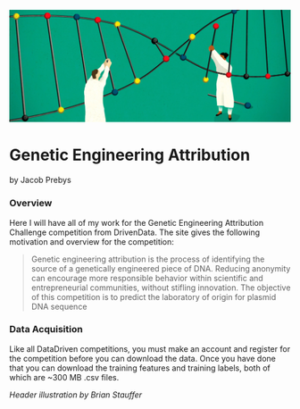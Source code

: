 ![](src/figures/header_2.png)

# Genetic Engineering Attribution

by Jacob Prebys

### Overview

Here I will have all of my work for the Genetic Engineering Attribution Challenge competition from DrivenData. The site gives the following motivation and overview for the competition:

> Genetic engineering attribution is the process of identifying the source of a genetically engineered piece of DNA. Reducing anonymity can encourage more responsible behavior within scientific and entrepreneurial communities, without stifling innovation. The objective of this competition is to predict the laboratory of origin for plasmid DNA sequence

### Data Acquisition

Like all DataDriven competitions, you must make an account and register for the competition before you can download the data. Once you have done that you can download the training features and training labels, both of which are ~300 MB .csv files. 




*Header illustration by Brian Stauffer*
